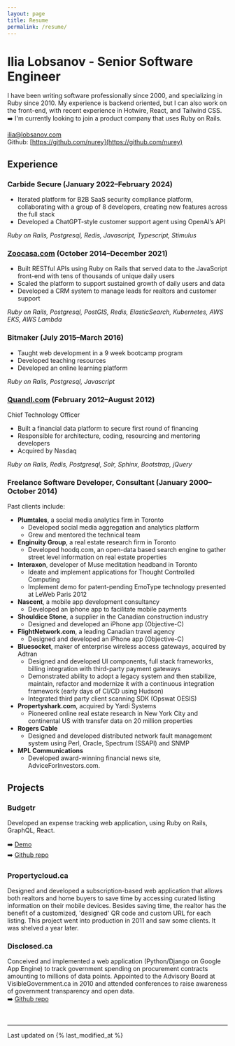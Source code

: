 ```yaml
---
layout: page
title: Resume
permalink: /resume/
---
```



# Ilia Lobsanov - Senior Software Engineer

I have been writing software professionally since 2000, and specializing in Ruby since 2010. 
My experience is backend oriented, but I can also work on the front-end, with recent experience in Hotwire, React, and Tailwind CSS.  
➡️ I'm currently looking to join a product company that uses Ruby on Rails.

[ilia@lobsanov.com](mailto:ilia@lobsanov.com)  
Github: [https://github.com/nurey](https://github.com/nurey)

## Experience

### Carbide Secure (January 2022–February 2024)

- Iterated platform for B2B SaaS security compliance platform, collaborating with a group of 8 developers, creating new features across the full stack
- Developed a ChatGPT-style customer support agent using OpenAI’s API

_Ruby on Rails, Postgresql, Redis, Javascript, Typescript, Stimulus_

### [Zoocasa.com](https://www.zoocasa.com) (October 2014–December 2021)

- Built RESTful APIs using Ruby on Rails that served data to the JavaScript front-end with tens of thousands of unique daily users
- Scaled the platform to support sustained growth of daily users and data
- Developed a CRM system to manage leads for realtors and customer support

_Ruby on Rails, Postgresql, PostGIS, Redis, ElasticSearch, Kubernetes, AWS EKS, AWS Lambda_

### Bitmaker (July 2015–March 2016)

- Taught web development in a 9 week bootcamp program
- Developed teaching resources
- Developed an online learning platform

_Ruby on Rails, Postgresql, Javascript_

### [Quandl.com](https://www.quandl.com) (February 2012–August 2012)
Chief Technology Officer 

- Built a financial data platform to secure first round of financing 
- Responsible for architecture, coding, resourcing and mentoring developers
- Acquired by Nasdaq

_Ruby on Rails, Redis, Postgresql, Solr, Sphinx, Bootstrap, jQuery_

### Freelance Software Developer, Consultant (January 2000–October 2014)

Past clients include:

- __Plumtales__, a social media analytics firm in Toronto
    - Developed social media aggregation and analytics platform 
    - Grew and mentored the technical team
- __Enginuity Group__, a real estate research firm in Toronto
    - Developed hoodq.com, an open-data based search engine to gather street level information on real estate properties
- __Interaxon__, developer of Muse meditation headband in Toronto
    - Ideate and implement applications for Thought Controlled Computing
    - Implement demo for patent-pending EmoType technology presented at LeWeb Paris 2012
- __Nascent__, a mobile app development consultancy
    - Developed an iphone app to facilitate mobile payments
- __Shouldice Stone__, a supplier in the Canadian construction industry
    - Designed and developed an iPhone app (Objective-C)
- __FlightNetwork.com__, a leading Canadian travel agency
    - Designed and developed an iPhone app (Objective-C)
- __Bluesocket__, maker of enterprise wireless access gateways, acquired by Adtran
    - Designed and developed UI components, full stack frameworks, billing integration with third-party payment gateways
    - Demonstrated ability to adopt a legacy system and then stabilize, maintain, refactor and modernize it with a continuous integration framework (early days of CI/CD using Hudson)
    - Integrated third party client scanning SDK (Opswat OESIS)
- __Propertyshark.com__, acquired by Yardi Systems
    - Pioneered online real estate research in New York City and continental US with transfer data on 20 million properties 
- __Rogers Cable__
    - Designed and developed distributed network fault management system using Perl, Oracle, Spectrum (SSAPI) and SNMP
- __MPL Communications__
    - Developed award-winning financial news site, AdviceForInvestors.com. 

## Projects

### Budgetr

Developed an expense tracking web application, using Ruby on Rails, GraphQL, React.

➡️ [Demo](https://budgetr-app.nurey.com)  
➡️ [Github repo](https://github.com/nurey/banking)

### Propertycloud.ca

Designed and developed a subscription-based web application that allows both realtors and home buyers to save time by accessing curated listing information on their mobile devices. Besides saving time, the realtor has the benefit of a customized, 'designed' QR code and custom URL for each listing. This project went into production in 2011 and saw some clients. It was shelved a year later.

### Disclosed.ca

Conceived and implemented a web application (Python/Django on Google App Engine) to track government spending on procurement contracts amounting to millions of data points. 
Appointed to the Advisory Board at VisibleGovernment.ca in 2010 and attended conferences to raise awareness of government transparency and open data.  
➡️ [Github repo](https://github.com/nurey/disclosed)  

<br>

---
  
Last updated on {% last_modified_at %}
